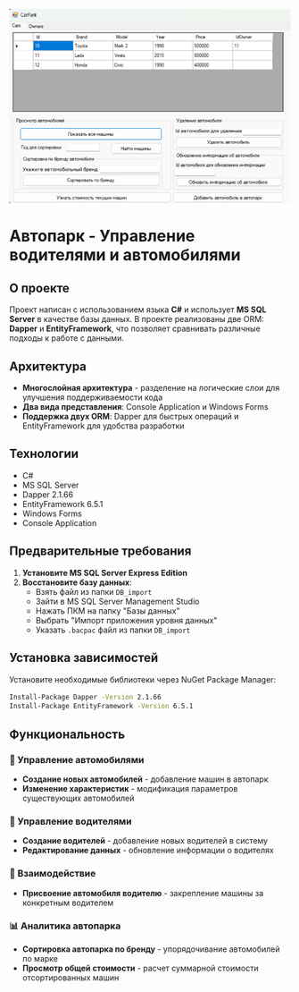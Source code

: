 ![](https://github.com/Kirill2459/CarPark/blob/master/images/Image1.png)

# Автопарк - Управление водителями и автомобилями

## О проекте

Проект написан с использованием языка **C#** и использует **MS SQL Server** в качестве базы данных. В проекте реализованы две ORM: **Dapper** и **EntityFramework**, что позволяет сравнивать различные подходы к работе с данными.

## Архитектура

- **Многослойная архитектура** - разделение на логические слои для улучшения поддерживаемости кода
- **Два вида представления**: Console Application и Windows Forms
- **Поддержка двух ORM**: Dapper для быстрых операций и EntityFramework для удобства разработки

## Технологии

- C#
- MS SQL Server
- Dapper 2.1.66
- EntityFramework 6.5.1
- Windows Forms
- Console Application

## Предварительные требования

1. **Установите MS SQL Server Express Edition**
2. **Восстановите базу данных**:
   - Взять файл из папки `DB_import`
   - Зайти в MS SQL Server Management Studio
   - Нажать ПКМ на папку "Базы данных"
   - Выбрать "Импорт приложения уровня данных"
   - Указать `.bacpac` файл из папки `DB_import`

## Установка зависимостей

Установите необходимые библиотеки через NuGet Package Manager:

```bash
Install-Package Dapper -Version 2.1.66
Install-Package EntityFramework -Version 6.5.1
```
## Функциональность

### 🚗 Управление автомобилями
- **Создание новых автомобилей** - добавление машин в автопарк
- **Изменение характеристик** - модификация параметров существующих автомобилей

### 👤 Управление водителями  
- **Создание водителей** - добавление новых водителей в систему
- **Редактирование данных** - обновление информации о водителях

### 🔗 Взаимодействие
- **Присвоение автомобиля водителю** - закрепление машины за конкретным водителем

### 📊 Аналитика автопарка
- **Сортировка автопарка по бренду** - упорядочивание автомобилей по марке
- **Просмотр общей стоимости** - расчет суммарной стоимости отсортированных машин
